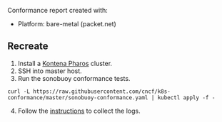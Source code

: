 Conformance report created with:

* Platform: bare-metal (packet.net)

## Recreate

1. Install a [Kontena Pharos](https://github.com/kontena/pharos-cluster/blob/master/README.md) cluster.
2. SSH into master host.
3. Run the sonobuoy conformance tests.

```
curl -L https://raw.githubusercontent.com/cncf/k8s-conformance/master/sonobuoy-conformance.yaml | kubectl apply -f -
```

4. Follow the [instructions](https://github.com/cncf/k8s-conformance/blob/master/instructions.md) to collect the logs.
